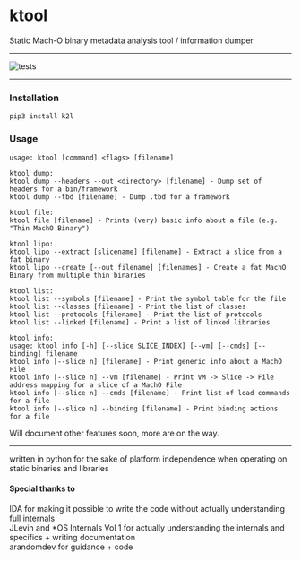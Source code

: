 # ktool
Static Mach-O binary metadata analysis tool / information dumper

---

![tests](https://github.com/kritantadev/ktool/actions/workflows/tests.yml/badge.svg)

---

### Installation

```shell
pip3 install k2l
```

### Usage

```shell
usage: ktool [command] <flags> [filename]

ktool dump:
ktool dump --headers --out <directory> [filename] - Dump set of headers for a bin/framework
ktool dump --tbd [filename] - Dump .tbd for a framework

ktool file:
ktool file [filename] - Prints (very) basic info about a file (e.g. "Thin MachO Binary")

ktool lipo:
ktool lipo --extract [slicename] [filename] - Extract a slice from a fat binary
ktool lipo --create [--out filename] [filenames] - Create a fat MachO Binary from multiple thin binaries

ktool list:
ktool list --symbols [filename] - Print the symbol table for the file
ktool list --classes [filename] - Print the list of classes
ktool list --protocols [filename] - Print the list of protocols
ktool list --linked [filename] - Print a list of linked libraries

ktool info:
usage: ktool info [-h] [--slice SLICE_INDEX] [--vm] [--cmds] [--binding] filename
ktool info [--slice n] [filename] - Print generic info about a MachO File
ktool info [--slice n] --vm [filename] - Print VM -> Slice -> File address mapping for a slice of a MachO File
ktool info [--slice n] --cmds [filename] - Print list of load commands for a file 
ktool info [--slice n] --binding [filename] - Print binding actions for a file

```

Will document other features soon, more are on the way.

---

written in python for the sake of platform independence when operating on static binaries and libraries

#### Special thanks to

IDA for making it possible to write the code without actually understanding full internals  
JLevin and *OS Internals Vol 1 for actually understanding the internals and specifics + writing documentation  
arandomdev for guidance + code
